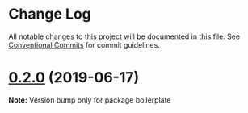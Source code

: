 # Change Log

All notable changes to this project will be documented in this file.
See [Conventional Commits](https://conventionalcommits.org) for commit guidelines.

# [0.2.0](https://github.com/jaccomeijer/wheelroom/compare/boilerplate@0.1.5...boilerplate@0.2.0) (2019-06-17)

**Note:** Version bump only for package boilerplate
